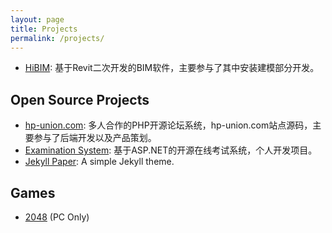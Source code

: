 ```yaml
---
layout: page
title: Projects
permalink: /projects/
---
```


- [HiBIM](http://www.hibim.com/): 基于Revit二次开发的BIM软件，主要参与了其中安装建模部分开发。

## Open Source Projects

- [hp-union.com](https://github.com/gentlespoon/hp-union.com): 多人合作的PHP开源论坛系统，hp-union.com站点源码，主要参与了后端开发以及产品策划。
- [Examination System](https://github.com/ghosind/ExamSystem): 基于ASP.NET的开源在线考试系统，个人开发项目。
- [Jekyll Paper](https://github.com/ghosind/Jekyll-Paper): A simple Jekyll theme.

## Games

- [2048](/games/2048) (PC Only)